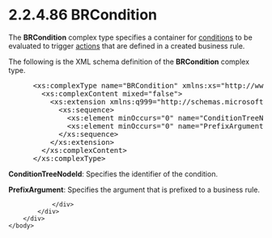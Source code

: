 <html dir="LTR" xmlns:mshelp="http://msdn.microsoft.com/mshelp" xmlns:ddue="http://ddue.schemas.microsoft.com/authoring/2003/5" xmlns:xlink="http://www.w3.org/1999/xlink" xmlns:tool="http://www.microsoft.com/tooltip">
    <head>
        <meta http-equiv="Content-Type" content="text/html; CHARSET=utf-8"></meta>
        <meta name="save" content="history"></meta>
        <title>2.2.4.86 BRCondition</title>
        <xml>
            <mshelp:toctitle title="2.2.4.86 BRCondition"></mshelp:toctitle>
            <mshelp:rltitle title="[MS-SSMDSWS-15]: BRCondition"></mshelp:rltitle>
            <mshelp:keyword index="A" term="0929d9cf-a31c-423e-a720-52b063a85c3e"></mshelp:keyword>
            <mshelp:attr name="DCSext.ContentType" value="open specification"></mshelp:attr>
            <mshelp:attr name="AssetID" value="0929d9cf-a31c-423e-a720-52b063a85c3e"></mshelp:attr>
            <mshelp:attr name="TopicType" value="kbRef"></mshelp:attr>
            <mshelp:attr name="DCSext.Title" value="[MS-SSMDSWS-15]: BRCondition" />
        </xml>
    </head>
    <body>
        <div id="header">
            <h1 class="heading">2.2.4.86 BRCondition</h1>
        </div>
        <div id="mainSection">
            <div id="mainBody">
                <div id="allHistory" class="saveHistory"></div>
                <div id="sectionSection0" class="section" name="collapseableSection">
                    

<p>The <b>BRCondition</b> complex type specifies a container for
<a href="ad350219-f30b-4bac-99e5-6477986f9a7a.md#gt_9a1c3bd3-d971-482a-adfe-6f41e427b95f">conditions</a> to be
evaluated to trigger <a href="ad350219-f30b-4bac-99e5-6477986f9a7a.md#gt_b178b6c0-7df9-4107-95ca-12c7f0b9900b">actions</a>
that are defined in a created business rule.</p>

<p>The following is the XML schema definition of the <b>BRCondition</b>
complex type.</p>

<dl>
<dd>
<div><pre> &lt;xs:complexType name=&quot;BRCondition&quot; xmlns:xs=&quot;http://www.w3.org/2001/XMLSchema&quot;&gt;
   &lt;xs:complexContent mixed=&quot;false&quot;&gt;
     &lt;xs:extension xmlns:q999=&quot;http://schemas.microsoft.com/sqlserver/masterdataservices/2009/09&quot; base=&quot;q999:BRItem&quot;&gt;
       &lt;xs:sequence&gt;
         &lt;xs:element minOccurs=&quot;0&quot; name=&quot;ConditionTreeNodeId&quot; nillable=&quot;true&quot; type=&quot;q999:Identifier&quot; /&gt;
         &lt;xs:element minOccurs=&quot;0&quot; name=&quot;PrefixArgument&quot; nillable=&quot;true&quot; type=&quot;xs:anyType&quot; /&gt;
       &lt;/xs:sequence&gt;
     &lt;/xs:extension&gt;
   &lt;/xs:complexContent&gt;
 &lt;/xs:complexType&gt;
</pre></div>
</dd></dl>

<p><b>ConditionTreeNodeId</b>: Specifies the identifier
of the condition.</p>

<p><b>PrefixArgument</b>: Specifies the argument that is
prefixed to a business rule.</p>


                </div>
            </div>
        </div>
    </body>
</html>